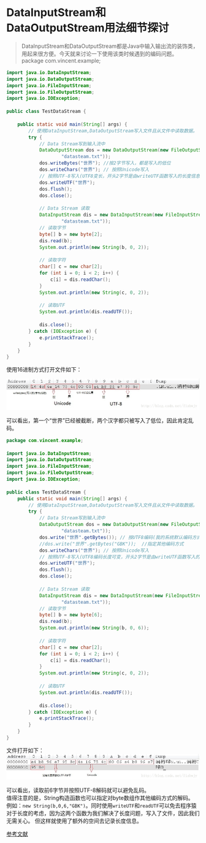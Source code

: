 # DataInputStream和DataOutputStream用法细节探讨

> DataInputStream和DataOutputStream都是Java中输入输出流的装饰类，用起来很方便。今天就来讨论一下使用该类时候遇到的编码问题。
package com.vincent.example;

```java
import java.io.DataInputStream;
import java.io.DataOutputStream;
import java.io.FileInputStream;
import java.io.FileOutputStream;
import java.io.IOException;
 
public class TestDataStream {
    
	public static void main(String[] args) {
		// 使用DataInputStream,DataOutputStream写入文件且从文件中读取数据。
		try {
			// Data Stream写到输入流中
			DataOutputStream dos = new DataOutputStream(new FileOutputStream(
					"datasteam.txt"));
			dos.writeBytes("世界"); //按2字节写入，都是写入的低位
			dos.writeChars("世界"); // 按照Unicode写入
			// 按照UTF-8写入(UTF8变长，开头2字节是由writeUTF函数写入的长度信息，方便readUTF函数读取)
			dos.writeUTF("世界"); 
			dos.flush();
			dos.close();
 
			// Data Stream 读取
			DataInputStream dis = new DataInputStream(new FileInputStream(
					"datasteam.txt"));
			// 读取字节
			byte[] b = new byte[2];
			dis.read(b);
			System.out.println(new String(b, 0, 2));
 
			// 读取字符
			char[] c = new char[2];
			for (int i = 0; i < 2; i++) {
				c[i] = dis.readChar();
			}
			System.out.println(new String(c, 0, 2));
 
			// 读取UTF
			System.out.println(dis.readUTF());
 
			dis.close();
		} catch (IOException e) {
			e.printStackTrace();
		}
	}
}
```

使用16进制方式打开文件如下：

![data-stream-1](../src/main/resources/static/image/data-stream-1.jpeg)


可以看出，第一个“世界”已经被截断，两个汉字都只被写入了低位，因此肯定乱码。

```java
package com.vincent.example;
 
import java.io.DataInputStream;
import java.io.DataOutputStream;
import java.io.FileInputStream;
import java.io.FileOutputStream;
import java.io.IOException;
 
public class TestDataStream {
	public static void main(String[] args) {
		// 使用DataInputStream,DataOutputStream写入文件且从文件中读取数据。
		try {
			// Data Stream写到输入流中
			DataOutputStream dos = new DataOutputStream(new FileOutputStream(
					"datasteam.txt"));
			dos.write("世界".getBytes()); // 按UTF8编码(我的系统默认编码方式)写入
			//dos.write("世界".getBytes("GBK"));  //指定其他编码方式
			dos.writeChars("世界"); // 按照Unicode写入
			// 按照UTF-8写入(UTF8编码长度可变，开头2字节是由writeUTF函数写入的长度信息，方便readUTF函数读取)
			dos.writeUTF("世界"); 
			dos.flush();
			dos.close();
 
			// Data Stream 读取
			DataInputStream dis = new DataInputStream(new FileInputStream(
					"datasteam.txt"));
			// 读取字节
			byte[] b = new byte[6];
			dis.read(b);
			System.out.println(new String(b, 0, 6));
 
			// 读取字符
			char[] c = new char[2];
			for (int i = 0; i < 2; i++) {
				c[i] = dis.readChar();
			}
			System.out.println(new String(c, 0, 2));
 
			// 读取UTF
			System.out.println(dis.readUTF());
 
			dis.close();
		} catch (IOException e) {
			e.printStackTrace();
		}
	}
}
```

文件打开如下：
![data-stream-2](../src/main/resources/static/image/data-stream-2.jpeg)


可以看出，读取前6字节并按照UTF-8解码就可以避免乱码。  
值得注意的是，String构造函数也可以指定对byte数组作其他编码方式的解码。  
例如：`new String(b,0,6,"GBK")`。同时使用`writeUTF`和`readUTF`可以免去程序猿对于长度的考虑，因为这两个函数为我们解决了长度问题，写入了文件，因此我们无需关心。
但这样就使用了额外的空间去记录长度信息。


[参考文献](https://blog.csdn.net/fishwjy/article/details/38092985)

